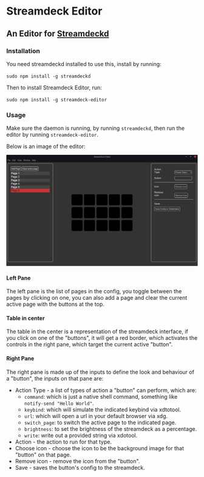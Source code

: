 # Streamdeck Editor
## An Editor for [Streamdeckd](https://github.com/the-jonsey/streamdeckd)

### Installation

You need streamdeckd installed to use this, install by running:

`sudo npm install -g streamdeckd`

Then to install Streamdeck Editor, run:

`sudo npm install -g streamdeck-editor`

### Usage

Make sure the daemon is running, by running `streamdeckd`, then run the editor by running `streamdeck-editor`.

Below is an image of the editor:

![Editor](docs/editor.png)

#### Left Pane

The left pane is the list of pages in the config, you toggle between the pages by clicking on one,
you can also add a page and clear the current active page with the buttons at the top.

#### Table in center 

The table in the center is a representation of the streamdeck interface, if you click on one of the "buttons",
it will get a red border, which activates the controls in the right pane, which target the current active "button".

#### Right Pane

The right pane is made up of the inputs to define the look and behaviour of a "button", the inputs on that pane are:

- Action Type - a list of types of action a "button" can perform, which are:
    - `command`: which is just a native shell command, something like `notify-send "Hello World"`.
    - `keybind`: which will simulate the indicated keybind via xdtotool.
    - `url`: which will open a url in your default browser via xdg.
    - `switch_page`: to switch the active page to the indicated page.
    - `brightness`: to set the brightness of the streamdeck as a percentage.
    - `write`: write out a provided string via xdotool.
- Action - the action to run for that type.
- Choose icon - choose the icon to be the background image for that "button" on that page.
- Remove icon - remove the icon from the "button".
- Save - saves the button's config to the streamdeck.
